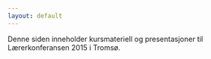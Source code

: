 ```yaml
---
layout: default
---
```


Denne siden inneholder kursmateriell og presentasjoner til Lærerkonferansen 2015
i Tromsø. 
